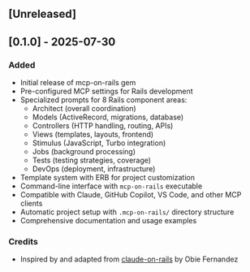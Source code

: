 ## [Unreleased]

## [0.1.0] - 2025-07-30

### Added
- Initial release of mcp-on-rails gem
- Pre-configured MCP settings for Rails development
- Specialized prompts for 8 Rails component areas:
  - Architect (overall coordination)
  - Models (ActiveRecord, migrations, database)
  - Controllers (HTTP handling, routing, APIs)
  - Views (templates, layouts, frontend)
  - Stimulus (JavaScript, Turbo integration)
  - Jobs (background processing)
  - Tests (testing strategies, coverage)
  - DevOps (deployment, infrastructure)
- Template system with ERB for project customization
- Command-line interface with `mcp-on-rails` executable
- Compatible with Claude, GitHub Copilot, VS Code, and other MCP clients
- Automatic project setup with `.mcp-on-rails/` directory structure
- Comprehensive documentation and usage examples

### Credits
- Inspired by and adapted from [claude-on-rails](https://github.com/obie/claude-on-rails) by Obie Fernandez
